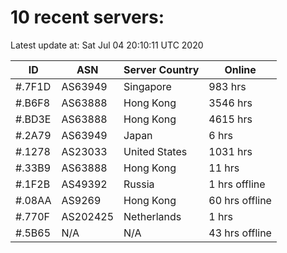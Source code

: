 # 10 recent servers:

Latest update at: Sat Jul 04 20:10:11 UTC 2020

| ID | ASN | Server Country | Online |
| -- | --- | -------------- | ------ |
| #.7F1D | AS63949 | Singapore | 983 hrs |
| #.B6F8 | AS63888 | Hong Kong | 3546 hrs |
| #.BD3E | AS63888 | Hong Kong | 4615 hrs |
| #.2A79 | AS63949 | Japan | 6 hrs |
| #.1278 | AS23033 | United States | 1031 hrs |
| #.33B9 | AS63888 | Hong Kong | 11 hrs |
| #.1F2B | AS49392 | Russia | 1 hrs offline |
| #.08AA | AS9269 | Hong Kong | 60 hrs offline |
| #.770F | AS202425 | Netherlands | 1 hrs |
| #.5B65 | N/A | N/A | 43 hrs offline |

